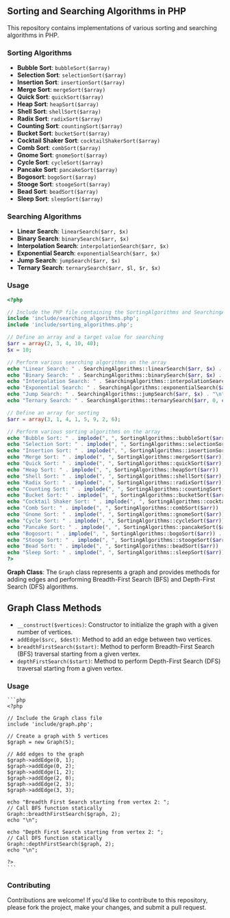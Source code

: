 ## Sorting and Searching Algorithms in PHP

This repository contains implementations of various sorting and searching algorithms in PHP.

### Sorting Algorithms

- **Bubble Sort**: `bubbleSort($array)`
- **Selection Sort**: `selectionSort($array)`
- **Insertion Sort**: `insertionSort($array)`
- **Merge Sort**: `mergeSort($array)`
- **Quick Sort**: `quickSort($array)`
- **Heap Sort**: `heapSort($array)`
- **Shell Sort**: `shellSort($array)`
- **Radix Sort**: `radixSort($array)`
- **Counting Sort**: `countingSort($array)`
- **Bucket Sort**: `bucketSort($array)`
- **Cocktail Shaker Sort**: `cocktailShakerSort($array)`
- **Comb Sort**: `combSort($array)`
- **Gnome Sort**: `gnomeSort($array)`
- **Cycle Sort**: `cycleSort($array)`
- **Pancake Sort**: `pancakeSort($array)`
- **Bogosort**: `bogoSort($array)`
- **Stooge Sort**: `stoogeSort($array)`
- **Bead Sort**: `beadSort($array)`
- **Sleep Sort**: `sleepSort($array)`

### Searching Algorithms

- **Linear Search**: `linearSearch($arr, $x)`
- **Binary Search**: `binarySearch($arr, $x)`
- **Interpolation Search**: `interpolationSearch($arr, $x)`
- **Exponential Search**: `exponentialSearch($arr, $x)`
- **Jump Search**: `jumpSearch($arr, $x)`
- **Ternary Search**: `ternarySearch($arr, $l, $r, $x)`

### Usage

```php
<?php

// Include the PHP file containing the SortingAlgorithms and SearchingAlgorithms classes
include 'include/searching_algorithms.php';
include 'include/sorting_algorithms.php';

// Define an array and a target value for searching
$arr = array(2, 3, 4, 10, 40);
$x = 10;

// Perform various searching algorithms on the array
echo "Linear Search: " . SearchingAlgorithms::linearSearch($arr, $x) . "\n";
echo "Binary Search: " . SearchingAlgorithms::binarySearch($arr, $x) . "\n";
echo "Interpolation Search: " . SearchingAlgorithms::interpolationSearch($arr, $x) . "\n";
echo "Exponential Search: " . SearchingAlgorithms::exponentialSearch($arr, $x) . "\n";
echo "Jump Search: " . SearchingAlgorithms::jumpSearch($arr, $x) . "\n";
echo "Ternary Search: " . SearchingAlgorithms::ternarySearch($arr, 0, count($arr) - 1, $x) . "\n";

// Define an array for sorting
$arr = array(3, 1, 4, 1, 5, 9, 2, 6);

// Perform various sorting algorithms on the array
echo "Bubble Sort: " . implode(", ", SortingAlgorithms::bubbleSort($arr)) . "\n";
echo "Selection Sort: " . implode(", ", SortingAlgorithms::selectionSort($arr)) . "\n";
echo "Insertion Sort: " . implode(", ", SortingAlgorithms::insertionSort($arr)) . "\n";
echo "Merge Sort: " . implode(", ", SortingAlgorithms::mergeSort($arr)) . "\n";
echo "Quick Sort: " . implode(", ", SortingAlgorithms::quickSort($arr)) . "\n";
echo "Heap Sort: " . implode(", ", SortingAlgorithms::heapSort($arr)) . "\n";
echo "Shell Sort: " . implode(", ", SortingAlgorithms::shellSort($arr)) . "\n";
echo "Radix Sort: " . implode(", ", SortingAlgorithms::radixSort($arr)) . "\n";
echo "Counting Sort: " . implode(", ", SortingAlgorithms::countingSort($arr)) . "\n";
echo "Bucket Sort: " . implode(", ", SortingAlgorithms::bucketSort($arr)) . "\n";
echo "Cocktail Shaker Sort: " . implode(", ", SortingAlgorithms::cocktailShakerSort($arr)) . "\n";
echo "Comb Sort: " . implode(", ", SortingAlgorithms::combSort($arr)) . "\n";
echo "Gnome Sort: " . implode(", ", SortingAlgorithms::gnomeSort($arr)) . "\n";
echo "Cycle Sort: " . implode(", ", SortingAlgorithms::cycleSort($arr)) . "\n";
echo "Pancake Sort: " . implode(", ", SortingAlgorithms::pancakeSort($arr)) . "\n";
echo "Bogosort: " . implode(", ", SortingAlgorithms::bogoSort($arr)) . "\n";
echo "Stooge Sort: " . implode(", ", SortingAlgorithms::stoogeSort($arr)) . "\n";
echo "Bead Sort: " . implode(", ", SortingAlgorithms::beadSort($arr)) . "\n";
echo "Sleep Sort: " . implode(", ", SortingAlgorithms::sleepSort($arr)) . "\n";
?>
```



**Graph Class**: The `Graph` class represents a graph and provides methods for adding edges and performing Breadth-First Search (BFS) and Depth-First Search (DFS) algorithms.

## Graph Class Methods

- `__construct($vertices)`: Constructor to initialize the graph with a given number of vertices.
- `addEdge($src, $dest)`: Method to add an edge between two vertices.
- `breadthFirstSearch($start)`: Method to perform Breadth-First Search (BFS) traversal starting from a given vertex.
- `depthFirstSearch($start)`: Method to perform Depth-First Search (DFS) traversal starting from a given vertex.

### Usage


    ```php
    <?php
    
    // Include the Graph class file
    include 'include/graph.php';
    
    // Create a graph with 5 vertices
    $graph = new Graph(5);

    // Add edges to the graph
    $graph->addEdge(0, 1);
    $graph->addEdge(0, 2);
    $graph->addEdge(1, 2);
    $graph->addEdge(2, 0);
    $graph->addEdge(2, 3);
    $graph->addEdge(3, 3);

    echo "Breadth First Search starting from vertex 2: ";
    // Call BFS function statically
    Graph::breadthFirstSearch($graph, 2);
    echo "\n";

    echo "Depth First Search starting from vertex 2: ";
    // Call DFS function statically
    Graph::depthFirstSearch($graph, 2);
    echo "\n";
    
    ?>
    ```





### Contributing

Contributions are welcome! If you'd like to contribute to this repository, please fork the project, make your changes, and submit a pull request.

